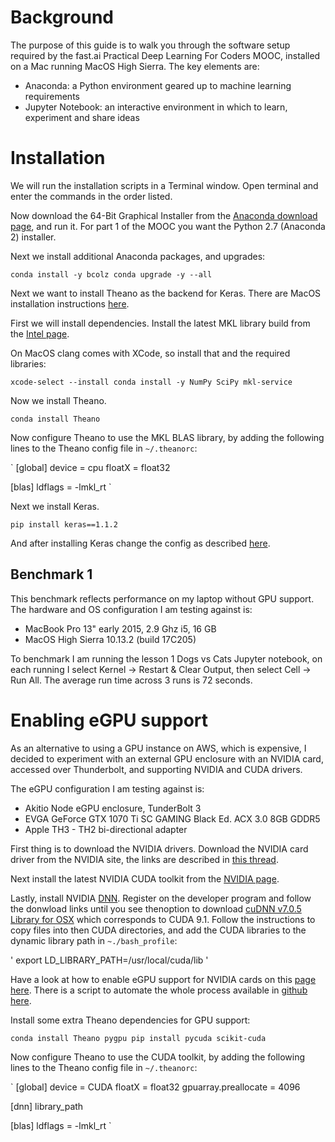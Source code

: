 # Background
The purpose of this guide is to walk you through the software setup required
by the fast.ai Practical Deep Learning For Coders MOOC, installed on a Mac
running MacOS High Sierra. The key elements are:

* Anaconda: a Python environment geared up to machine learning requirements
* Jupyter Notebook: an interactive environment in which to learn, experiment and share ideas

# Installation

We will run the installation scripts in a Terminal window. Open terminal and
enter the commands in the order listed.


Now download the 64-Bit Graphical Installer from the [Anaconda download page](https://www.anaconda.com/download/#macos), and run it. For part 1 of the MOOC you want the Python 2.7 (Anaconda 2) installer.

Next we install additional Anaconda packages, and upgrades:

`
conda install -y bcolz
conda upgrade -y --all
`

Next we want to install Theano as the backend for Keras. There are MacOS installation
instructions [here](http://deeplearning.net/software/theano_versions/dev/install_macos.html).

First we will install dependencies. Install the latest MKL library build from the
[Intel page](https://software.intel.com/en-us/mkl).

On MacOS clang comes with XCode, so install that and the required libraries:

`
xcode-select --install
conda install -y NumPy SciPy mkl-service
`

Now we install Theano.

`
conda install Theano
`

Now configure Theano to use the MKL BLAS library, by adding the following lines
to the Theano config file in `~/.theanorc`:

`
[global]
device = cpu
floatX = float32

[blas]
ldflags = -lmkl_rt
`

Next we install Keras.

`
pip install keras==1.1.2
`

And after installing Keras change the config as described [here](http://wiki.fast.ai/index.php/Local_install_(OSX_only)).

## Benchmark 1

This benchmark reflects performance on my laptop without GPU support.
The hardware and OS configuration I am testing against is:

* MacBook Pro 13" early 2015, 2.9 Ghz i5, 16 GB
* MacOS High Sierra 10.13.2 (build 17C205)

To benchmark I am running the lesson 1 Dogs vs Cats Jupyter notebook, on each running
I select Kernel -> Restart & Clear Output, then select Cell -> Run All.
The average run time across 3 runs is 72 seconds.

# Enabling eGPU support

As an alternative to using a GPU instance on AWS, which is expensive, I decided
to experiment with an external GPU enclosure with an NVIDIA card, accessed over
Thunderbolt, and supporting NVIDIA and CUDA drivers.

The eGPU configuration I am testing against is:

* Akitio Node eGPU enclosure, TunderBolt 3
* EVGA GeForce GTX 1070 Ti SC GAMING Black Ed. ACX 3.0 8GB GDDR5
* Apple TH3 - TH2 bi-directional adapter

First thing is to download the NVIDIA drivers. Download the NVIDIA card driver
from the NVIDIA site, the links are described in
[this thread](https://www.tonymacx86.com/threads/nvidia-releases-alternate-graphics-drivers-for-macos-high-sierra-10-13-2-378-10-10-10-25.239852/).

Next install the latest NVIDIA CUDA toolkit from the
[NVIDIA page](https://developer.nvidia.com/cuda-downloads?target_os=MacOSX&target_arch=x86_64&target_version=1012).

Lastly, install NVIDIA [DNN](http://docs.nvidia.com/deeplearning/sdk/cudnn-install/index.html).
Register on the developer program and follow the donwload links until you see thenoption to download
[cuDNN v7.0.5 Library for OSX](https://developer.nvidia.com/compute/machine-learning/cudnn/secure/v7.0.5/prod/9.1_20171129/cudnn-9.1-osx-x64-v7-ga)
which corresponds to CUDA 9.1. Follow the instructions to copy files into then
CUDA directories, and add the CUDA libraries to the dynamic library path in `~./bash_profile`:

'
export LD_LIBRARY_PATH=/usr/local/cuda/lib
'

Have a look at how to enable eGPU support for NVIDIA cards on this
[page here](https://egpu.io/forums/mac-setup/wip-nvidia-egpu-support-for-high-sierra/).
There is a script to automate the whole process available in
[github here](https://github.com/goalque/automate-eGPU).

Install some extra Theano dependencies for GPU support:

`
conda install Theano pygpu
pip install pycuda scikit-cuda
`

Now configure Theano to use the CUDA toolkit, by adding the following lines
to the Theano config file in `~/.theanorc`:

`
[global]
device = CUDA
floatX = float32
gpuarray.preallocate = 4096

[dnn]
library_path

[blas]
ldflags = -lmkl_rt
`
